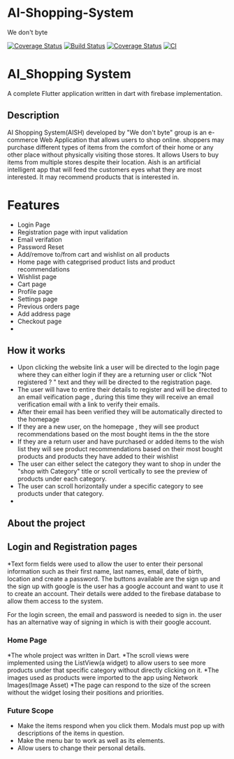 # AI-Shopping-System
We don't byte

[![Coverage Status](https://codecov.io/gh/Hardi-hood/AI-Shopping-System/branch/main/graph/badge.svg?token=XH30PUP0H5)](https://codecov.io/gh/Hardi-hood/AI-Shopping-System)
[![Build Status](https://www.travis-ci.com/waffles-code/AI-Shopping-System.svg?token=dcpaWhHWGZ4Cqqonf66J&branch=main)](https://www.travis-ci.com/waffles-code/AI-Shopping-System)
[![Coverage Status](https://coveralls.io/repos/github/waffles-code/AI-Shopping-System/badge.svg?branch=main)](https://coveralls.io/github/waffles-code/AI-Shopping-System?branch=main)
[![CI](https://github.com/Hardi-hood/AI-Shopping-System/actions/workflows/main.yml/badge.svg)](https://github.com/Hardi-hood/AI-Shopping-System/actions/workflows/main.yml)

# AI_Shopping System

A complete Flutter application written in dart with firebase implementation.

## Description

AI Shopping System(AISH) developed by "We don't byte" group is an e-commerce Web Application that allows users to shop online. 
shoppers may purchase different types of items from the comfort of their home or any other place without physically
visiting those stores. It allows Users to buy items from multiple stores despite their location. Aish is an artificial intelligent
app that will feed the customers eyes what they are most interested. It may recommend products that is interested in.


# Features
* Login Page
* Registration page with input validation 
* Email verifation 
* Password Reset
* Add/remove to/from cart and wishlist on all products
* Home page with categprised product lists and product recommendations
* Wishlist page
* Cart page
* Profile page
* Settings page
* Previous orders page
* Add address page
* Checkout page 
* 
## How it works

* Upon clicking the website link a user will be directed to the login page where they can either login if they are a returning user or click "Not registered ? " text and they will be   directed to the registration page.
* The user will have to entire their details to register and will be directed to an email veification page , during this time they will receive an email verification email with a       link to verify their emails.
* After their email has been verified they will be automatically directed to the homepage
* If they are a new user, on the homepage , they will see product recommendations based on the most bought items in the the store
* If they are a return user and have purchased or added items to the wish list they will see product recommendations based on their most bought products and products they have added   to their wishlist
* The user can either select the category they want to shop in under the "shop with Category" title or scroll vertically to see the
 preview of products under each category.
* The user can scroll horizontally under a specific category to see products under that category. 
* 

## About the project

## Login and Registration pages

*Text form fields were used to allow the user to enter their personal information such as their first name, last names, email, 
date of birth, location and create a password. The buttons available are the sign up and the sign up with google is the user 
has a google account and want to use it to create an account. Their details were added to the firebase database to allow them 
access to the system.

For the login screen, the email and password is needed to sign in. the user has an alternative way of signing in which is with 
their google account.

### Home Page

*The whole project was written in Dart.
*The scroll views were implemented using the ListView(a widget) to allow users to see more products under that specific category
without directly clicking on it.
*The images used as products were imported to the app using Network Images(Image Asset)
*The page can respond to the size of the screen without the widget losing their positions and priorities.

### Future Scope

* Make the items respond when you click them. Modals must pop up with descriptions of the items in question.
* Make the menu bar to work as well as its elements.
* Allow users to change their personal details.

